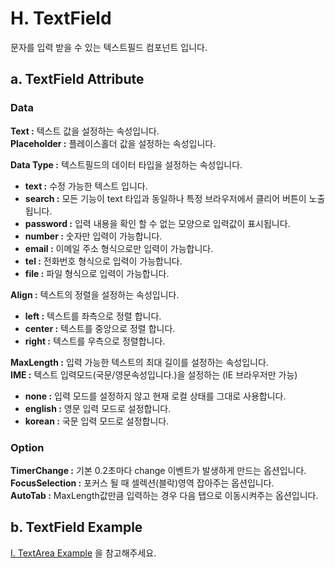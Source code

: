                 
# H. TextField
문자를 입력 받을 수 있는 텍스트필드 컴포넌트 입니다.
## a. TextField Attribute
### **Data**<br>
**Text :**  텍스트 값을 설정하는 속성입니다.<br>
**Placeholder  :** 플레이스홀더 값을 설정하는 속성입니다.<br>

**Data Type :** 텍스트필드의 데이터 타입을 설정하는 속성입니다.<br>
* **text  :** 수정 가능한 텍스트 입니다.
* **search :**  모든 기능이 text 타입과 동일하나 특정 브라우저에서 클리어 버튼이 노출됩니다.
* **password  :** 입력 내용을 확인 할 수 없는 모양으로 입력값이 표시됩니다.
* **number :**  숫자만 입력이 가능합니다.
* **email :**  이메일 주소 형식으로만 입력이 가능합니다.
* **tel :**  전화번호 형식으로 입력이 가능합니다.
* **file  :** 파일 형식으로 입력이 가능합니다.

**Align :**  텍스트의 정렬을 설정하는 속성입니다.
* **left :**  텍스트를 좌측으로 정렬 합니다.
* **center :**  텍스트를 중앙으로 정렬 합니다.
* **right  :** 텍스트를 우측으로 정렬합니다.

**MaxLength  :** 입력 가능한 텍스트의 최대 길이를 설정하는 속성입니다.<br>
**IME  :** 텍스트 입력모드(국문/영문속성입니다.)을 설정하는 (IE 브라우저만 가능)
* **none :**  입력 모드를 설정하지 않고 현재 로컬 상태를 그대로 사용합니다.
* **english  :** 영문 입력 모드로 설정합니다.
* **korean :**  국문 입력 모드로 설정합니다.

### **Option**<br>

**TimerChange  :** 기본 0.2초마다 change 이벤트가 발생하게 만드는 옵션입니다.<br>
**FocusSelection :**  포커스 될 때 셀렉션(블락)영역 잡아주는 옵션입니다.<br>
**AutoTab :**  MaxLength값만큼 입력하는 경우 다음 탭으로 이동시켜주는 옵션입니다.<br>

## b. TextField Example

[I. TextArea Example](.\I.TextArea.md) 을 참고해주세요.
